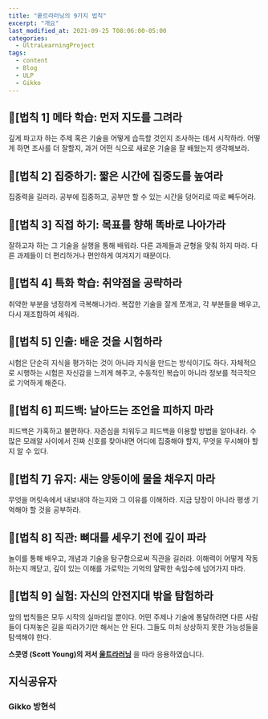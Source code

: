 ```yaml
---
title: "웉르라러닝의 9가지 법칙"
excerpt: "개요"
last_modified_at: 2021-09-25 T08:06:00-05:00
categories:
  - UltraLearningProject
tags:
  - content
  - Blog
  - ULP
  - Gikko
---
```


## 📌\[법칙 1\] 메타 학습: 먼저 지도를 그려라

깊게 파고자 하는 주제 혹은 기술을 어떻게 습득할 것인지 조사하는 데서 시작하라. 어떻게 하면 조사를 더 잘할지, 과거 어떤 식으로 새로운 기술을 잘 배웠는지 생각해보라.

## 📌\[법칙 2\] 집중하기: 짧은 시간에 집중도를 높여라

집중력을 길러라. 공부에 집중하고, 공부만 할 수 있는 시간을 덩어리로 따로 빼두어라.

## 📌\[법칙 3\] 직접 하기: 목표를 향해 똑바로 나아가라

잘하고자 하는 그 기술을 실행을 통해 배워라. 다른 과제들과 균형을 맞춰 하지 마라. 다른 과제들이 더 편리하거나 편안하게 여겨지기 때문이다.

## 📌\[법칙 4\] 특화 학습: 취약점을 공략하라

취약한 부분을 냉정하게 극복해나가라. 복잡한 기술을 잘게 쪼개고, 각 부분들을 배우고, 다시 재조합하여 세워라.

## 📌\[법칙 5\] 인출: 배운 것을 시험하라

시험은 단순히 지식을 평가하는 것이 아니라 지식을 만드는 방식이기도 하다. 자체적으로 시행하는 시험은 자신감을 느끼게 해주고, 수동적인 복습이 아니라 정보를 적극적으로 기억하게 해준다.

## 📌\[법칙 6\] 피드백: 날아드는 조언을 피하지 마라

피드백은 가혹하고 불편하다. 자존심을 치워두고 피드백을 이용할 방법을 알아내라. 수많은 모래알 사이에서 진짜 신호를 찾아내면 어디에 집중해야 할지, 무엇을 무시해야 할지 알 수 있다.

## 📌\[법칙 7\] 유지: 새는 양동이에 물을 채우지 마라

무엇을 머릿속에서 내보내야 하는지와 그 이유를 이해하라. 지금 당장이 아니라 평생 기억해야 할 것을 공부하라.

## 📌\[법칙 8\] 직관: 뼈대를 세우기 전에 깊이 파라

놀이를 통해 배우고, 개념과 기술을 탐구함으로써 직관을 길러라. 이해력이 어떻게 작동하는지 깨닫고, 깊이 있는 이해를 가로막는 기억의 얄팍한 속임수에 넘어가지 마라.

## 📌\[법칙 9\] 실험: 자신의 안전지대 밖을 탐험하라

앞의 법칙들은 모두 시작의 실마리일 뿐이다. 어떤 주제나 기술에 통달하려면 다른 사람들이 다져놓은 길을 따라가기만 해서는 안 된다. 그들도 미처 상상하지 못한 가능성들을 탐색해야 한다.


**스콧영 (Scott Young)의 저서 [울트라러닝](http://www.kyobobook.co.kr/product/detailViewKor.laf?mallGb=KOR&ejkGb=KOR&barcode=9791162541289)** 을 따라 응용하였습니다.


## 지식공유자

### Gikko 방현석  


